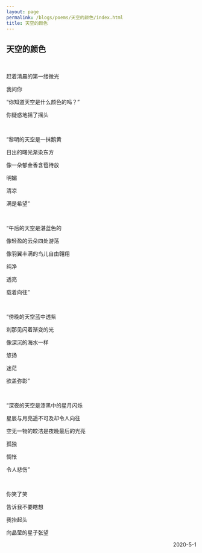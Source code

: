 ```yaml
---
layout: page
permalink: /blogs/poems/天空的颜色/index.html
title: 天空的颜色
---
```


## 天空的颜色
<br>

赶着清晨的第一缕微光

我问你

“你知道天空是什么颜色的吗？”

你疑惑地摇了摇头

<br>

“黎明的天空是一抹鹅黄

日出的曙光渐染东方

像一朵郁金香含苞待放

明媚

清凉

满是希望”

<br>

“午后的天空是湛蓝色的

像轻盈的云朵四处游荡

像羽翼丰满的鸟儿自由翱翔

纯净

透亮

载着向往”

<br>

“傍晚的天空蓝中透紫

刹那见闪着渐变的光

像深沉的海水一样

悠扬

迷茫

欲盖弥彰”

<br>

“深夜的天空是漆黑中的星月闪烁

星辰与月亮遥不可及却令人向往

空无一物的皎洁是夜晚最后的光亮

孤独

惆怅

令人悲伤”

<br>

你笑了笑

告诉我不要瞎想

我抬起头

向晶莹的星子张望

<p align="right">2020-5-1</p>
